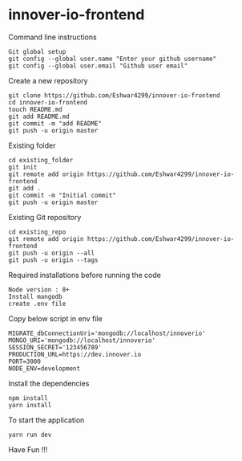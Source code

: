 # innover-io-frontend

Command line instructions
```
Git global setup
git config --global user.name "Enter your github username"
git config --global user.email "Github user email"
```

Create a new repository
```
git clone https://github.com/Eshwar4299/innover-io-frontend
cd innover-io-frontend
touch README.md
git add README.md
git commit -m "add README"
git push -u origin master
```

Existing folder
```
cd existing_folder
git init
git remote add origin https://github.com/Eshwar4299/innover-io-frontend
git add .
git commit -m "Initial commit"
git push -u origin master
```

Existing Git repository
```
cd existing_repo
git remote add origin https://github.com/Eshwar4299/innover-io-frontend
git push -u origin --all
git push -u origin --tags
```
Required installations before running the code
```
Node version : 8+
Install mangodb
create .env file
```
Copy below script in env file
```
MIGRATE_dbConnectionUri='mongodb://localhost/innoverio'
MONGO_URI='mongodb://localhost/innoverio'
SESSION_SECRET='123456789'
PRODUCTION_URL=https://dev.innover.io
PORT=3000
NODE_ENV=development
```
Install the dependencies
```
npm install
yarn install
```

To start the application
```
yarn run dev
```

Have Fun !!!
